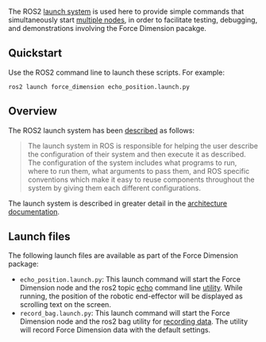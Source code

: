 <!-- License

Copyright 2022-2023 Neuromechatronics Lab, Carnegie Mellon University (a.whit)

Created by: a. whit. (nml@whit.contact)

This Source Code Form is subject to the terms of the Mozilla Public
License, v. 2.0. If a copy of the MPL was not distributed with this
file, You can obtain one at https://mozilla.org/MPL/2.0/.
-->

The ROS2 [launch system] is used here to provide simple commands that 
simultaneously start [multiple nodes][ros2_multiple_launch], in order to 
facilitate testing, debugging, and demonstrations involving the Force Dimension 
pacakge.

## Quickstart

Use the ROS2 command line to launch these scripts. For example:

```ros2 launch force_dimension echo_position.launch.py```

## Overview

The ROS2 launch system has been [described][ros2_design_launch] as follows:

> The launch system in ROS is responsible for helping the user describe the 
  configuration of their system and then execute it as described. The 
  configuration of the system includes what programs to run, where to run them, 
  what arguments to pass them, and ROS specific conventions which make it easy 
  to reuse components throughout the system by giving them each different 
  configurations.

The launch system is described in greater detail in the 
[architecture documentation][ros2_launch_architecture].


## Launch files

The following launch files are available as part of the Force Dimension 
package:

* ``echo_position.launch.py``: This launch command will start the Force 
  Dimension node and the ros2 topic [echo][ros2_topic_echo] command line 
  [utility][ros2_command_line]. While running, the position of the robotic 
  end-effector will be displayed as scrolling text on the screen.
* ``record_bag.launch.py``: This launch command will start the Force 
  Dimension node and the ros2 bag utility for 
  [recording data][ros2_record_data]. The utility will record Force Dimension 
  data with the default settings.



[launch system]: https://docs.ros.org/en/humble/Tutorials/Launch/CLI-Intro.html

[ros2_design_launch]: https://design.ros2.org/articles/roslaunch.html

[ros2_launch_architecture]: https://github.com/ros2/launch/blob/humble/launch/doc/source/architecture.rst

[ros2_multiple_launch]: https://docs.ros.org/en/humble/Tutorials/Launch/Launch-system.html

[ros2_launch_files]: https://docs.ros.org/en/humble/Tutorials/Launch/Creating-Launch-Files.html

[ros2_command_line]: https://docs.ros.org/en/humble/Concepts/About-Command-Line-Tools.html

[ros2_topic_echo]: https://docs.ros.org/en/foxy/Tutorials/Topics/Understanding-ROS2-Topics.html#ros2-topic-echo

[ros2_record_data]: https://docs.ros.org/en/humble/Tutorials/Ros2bag/Recording-And-Playing-Back-Data.html


